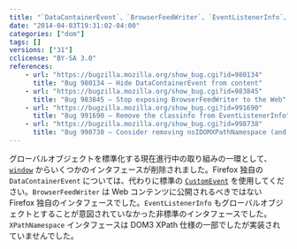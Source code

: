 ```yaml
---
title: "`DataContainerEvent`、`BrowserFeedWriter`、`EventListenerInfo`、`XPathNamespace` が削除されました"
date: "2014-04-03T19:31:02-04:00"
categories: ["dom"]
tags: []
versions: ["31"]
cclicense: "BY-SA 3.0"
references:
    - url: "https://bugzilla.mozilla.org/show_bug.cgi?id=980134"
      title: "Bug 980134 – Hide DataContainerEvent from content"
    - url: "https://bugzilla.mozilla.org/show_bug.cgi?id=983845"
      title: "Bug 983845 – Stop exposing BrowserFeedWriter to the Web"
    - url: "https://bugzilla.mozilla.org/show_bug.cgi?id=991690"
      title: "Bug 991690 – Remove the classinfo from EventListenerInfo"
    - url: "https://bugzilla.mozilla.org/show_bug.cgi?id=998738"
      title: "Bug 998738 – Consider removing nsIDOMXPathNamespace (and window.XPathNamespace)"
---
```

グローバルオブジェクトを標準化する現在進行中の取り組みの一環として、[`window`](https://developer.mozilla.org/ja/docs/Web/API/window) からいくつかのインタフェースが削除されました。Firefox 独自の `DataContainerEvent` については、代わりに標準の [`CustomEvent`](https://developer.mozilla.org/ja/docs/Web/API/CustomEvent) を使用してください。`BrowserFeedWriter` は Web コンテンツに公開されるべきではない Firefox 独自のインタフェースでした。`EventListenerInfo` もグローバルオブジェクトとすることが意図されていなかった非標準のインタフェースでした。`XPathNamespace` インタフェースは DOM3 XPath 仕様の一部でしたが実装されていませんでした。
